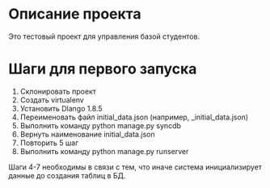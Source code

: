# Описание проекта
Это тестовый проект для управления базой студентов.

# Шаги для первого запуска
1. Склонировать проект
2. Создать virtualenv
3. Установить Dlango 1.8.5
4. Переименовать файл initial_data.json (например, _initial_data.json)
5. Выполнить команду python manage.py syncdb
6. Вернуть наименование initial_data.json
7. Повторить 5 шаг
8. Выполнить команду python manage.py runserver

Шаги 4-7 необходимы в связи с тем, что иначе система инициализирует данные до создания таблиц в БД.
